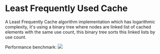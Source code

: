 # Least Frequently Used Cache

A Least Frequently Cache algorithm implementation which has logarithmic complexity, it's using a binary tree where nodes are linked list of cached elements with the same use count, this binary tree sorts this linked lists by use count.

Performance benchmark:
<img src="https://lh3.googleusercontent.com/cF-NcS4A3gpVmoOBwn5v2oAOCI4iqPGHWq4zhQaSaGKgy7s-6R1KUV09m-qFWq7akDgObbZm-QXXNFFE4ORj68iF_7Jh_2L68dCh-6rnu2KXxRYpYHzlaagfF2VRmA4nNgrk7FN0iv2TbLnCeb1LmKnT8upvr5wIHBHyQXHQDQ0h6CkVrZxjV37CjECs-5Sda2dru7V9Y32bLffDW6ueWCWcdKBQUFUHDcVb5W6fTVJq4nocRUh-VOey1jSns9ciOA70TSkWlL4YLAHO4gFsw1DIuFvTubqeKo4d2sOff-H8TipoHQuIHXA36SaiXwwAViLW5AqIq-aoorDFRSfRGs4KRJ7S2xk06nRcIpnVW-8lpG6ZKfMsdgnCmo_0b50lBzH4_DRoJFxfMkqlv9M-5acRuYdYUGC_RxNrbqAsZALZGswqN2O16DteiBBxq7Ixd-sg_ewpGd9eJ2ZfhLJDoUQV5tHEU-iUUbsLbi2TQdktO06iqYoYJ_x-eABycYRWmuB9KCYZpbD6ZHCqqzpNSrDF6vnTDFRFXF0w55tvjiPfP7uw5tADvugU_-hDTyrqkJjBnwCYODzTHmrHvmQmUuXOOqxk074=w1053-h249-no" />

